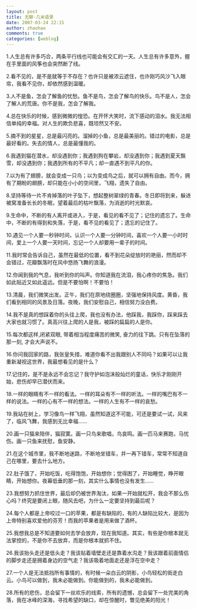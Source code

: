 ```yaml
---
layout: post
title: 无聊-几米语录
date: 2007-03-24 22:15
author: zhaohao
comments: true
categories: [weblog]
---
```

1.人生总有许多巧合，两条平行线也可能会有交汇的一天。人生总有许多意外，握在手里面的风筝也会突然断了线。

2.看不见的，是不是就等于不存在？也许只是被浓云遮住，也许刚巧风沙飞入眼帘，我看不见你，却依然感到温暖。

3.人不是鱼，怎会了解鱼的忧愁。鱼不是鸟，怎会了解鸟的快乐。鸟不是人，怎会了解人的荒唐。你不是我，怎会了解我。

4.总在快乐的时候，感到微微的惶恐。在开怀大笑时，流下感动的泪水。我无法相信单纯的幸福。对人生的欺负悲喜，既坦然又不安。

5.摘不到的星星，总是最闪亮的。溜掉的小鱼，总是最美丽的。错过的电影，总是最好看的。失去的情人，总是最懂我的。

6.我遇到猫在潜水，却没遇到你；我遇到狗在攀岩，却没遇到你；我遇到夏天飘雪，却没遇到你；我遇到所有的不平凡；却一直遇不到平凡的你。

7.以为有了翅膀，就会变成一只鸟；以为变成鸟之后，就可以拥有自由。而今，拥有了期盼的翅膀，却只能在小小的空间里，飞翔，遗失了自由。

8.坚持等待一片不肯掉落的叶子坠下，想起整树翠绿的青春。冬日即将到来，躲进被窝准备长长的冬眠，望着最后的枯叶飘落，为消逝的时光默哀。

9.生命中，不断的有人离开或进入，于是，看见的看不见了；记住的遗忘了。生命中，不断的有得到和失落，于是，看不见的看见了；遗忘的记住了。

10.遇见一个人要一秒钟时间，认识一个人要一分钟时间，喜欢一个人要一小时时间，爱上一个人要一天时间，忘记一个人却要用一辈子的时间。

11.我时常会告诉自己，虽然在最低的位置，看不到花朵绽放时的艳丽，然而却不会错过，花瓣飘落时在风中悠扬飞舞的浪漫。

12.你闻到我的气息，我听到你的叫声。你知道我在流泪，我心疼你的焦急。我们如此贴近又如此遥远。但是不要怕啊！不要怕！

13.清晨，我们微笑出发。正午，我们在原地绕圈圈，坚强地保持风度。黄昏，我们看到相同的风景及日落。夜晚，我们安慰自己，相信努力没白费。

14.我不是真的想踩着你的头往上爬，我也没有办法，他踩我，我踩你，踩来踩去大家也就习惯了。真高兴往上爬的人是我，被踩的扁扁的人是你。

15.每次都这样,闭紧双眼, 带着相当程度痛苦的微笑, 奋力的往下跳。只有在坠落的那一刻, 才会大声说不。

16.你问我回家的路，我张皇失措，难道你看不出我跟别人不同吗？如果可以让我重新凝视这世界，我最想看见的是什么？

17.记住的，是不是永远不会忘记？我守护如泡沫般灿烂的童话，快乐才刚刚开始，悲伤却早已潜伏而来。

18.一样的眼睛有不一样的看法。一样的耳朵有不一样的听法。一样的嘴巴有不一样的说法。一样的心有不一样的想法。一样的人生有不一样的哀愁。

19.我站在树上，学习像鸟一样飞翔，虽然知道这不可能，可还是要试一试，风来了，临风飞舞，我感到无比幸福……

20.画一只猫来陪伴，猫寂寞。画一只鸟来歌唱，鸟哀鸣。画一匹马来赛跑，马忧伤。画一只鱼来抚慰，鱼安静。

21.在这个城市里，我不断地迷路，不断地坐错车，并一再下错车，常常不知道自己在哪里，要去什么地方。

22.肚子饿了，开始吃饭，吃得饱饱，开始想你；觉得困了，开始睡觉，睁开眼睛，开始想你。夜幕低垂的那一刻，其实什么事情也没有发生……

23.我想努力抓住世界，最后却仍被世界淘汰，如果一开始就松开，我会不那么伤心吗？终究是要闭上眼，随风去吧，为什么一定要坚持到最后呢？

24.每个人都是上帝咬过一口的苹果，都是有缺陷的，有的人缺陷比较大，是因为上帝特别喜欢爱他的芬芳！而我的苹果者是用来做了酒杯。

25.我想我总是不知道要如何去学会放弃，现在我知道。其实，有些是你根本就无法掌控的，不是你不去放弃，而是你根本就抓不住。

26.我该抬头走还是低头走？我该贴着墙壁走还是靠着水沟走？我该跟着前面情侣的脚步走还是拥着身边的空气走？我该吸着地面走还是浮在空中走？

27.一个人是无法抵挡所有事情的，有时候一朵白云的阴影，小鸟轻松的街走白云。小鸟可以做到，我未必能做到。你能做到的，我未必能做到。

28.所有的悲伤，总会留下一丝欢乐的线索，所有的遗憾，总会留下一处完美的角落，我在冰峰的深海，寻找希望的缺口，却在惊醒时，瞥见绝美的阳光！
